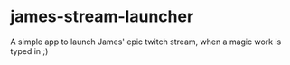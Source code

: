 # james-stream-launcher
A simple app to launch James' epic twitch stream, when a magic work is typed in ;)
